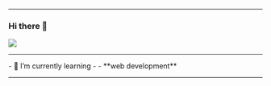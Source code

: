 
<hr>

### Hi there 👋

![](https://komarev.com/ghpvc/?username=saputhebeast&style=flat-square&color=orange)


<hr>
- 🌱 I’m currently learning 
- 
- **web development**
<hr>

<!--
**saputhebeast/saputhebeast** is a ✨ _special_ ✨ repository because its `README.md` (this file) appears on your GitHub profile.

Here are some ideas to get you started:

- 🔭 I’m currently working on ...
- 🌱 I’m currently learning ...
- 👯 I’m looking to collaborate on ...
- 🤔 I’m looking for help with ...
- 💬 Ask me about ...
- 📫 How to reach me: ...
- 😄 Pronouns: ...
- ⚡ Fun fact: ...
-->
